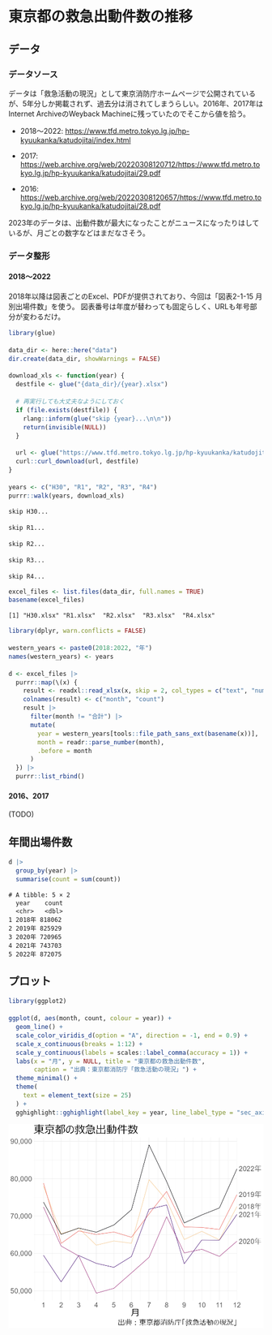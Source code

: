# 東京都の救急出動件数の推移

## データ

### データソース

データは「救急活動の現況」として東京消防庁ホームページで公開されているが、5年分しか掲載されず、過去分は消されてしまうらしい。2016年、2017年はInternet
ArchiveのWeyback Machineに残っていたのでそこから値を拾う。

- 2018～2022:
  https://www.tfd.metro.tokyo.lg.jp/hp-kyuukanka/katudojitai/index.html

- 2017:
  https://web.archive.org/web/20220308120712/https://www.tfd.metro.tokyo.lg.jp/hp-kyuukanka/katudojitai/29.pdf

- 2016:
  https://web.archive.org/web/20220308120657/https://www.tfd.metro.tokyo.lg.jp/hp-kyuukanka/katudojitai/28.pdf

2023年のデータは、出動件数が最大になったことがニュースになったりはしているが、月ごとの数字などはまだなさそう。

### データ整形

#### 2018～2022

2018年以降は図表ごとのExcel、PDFが提供されており、今回は「図表2-1-15
月別出場件数」を使う。
図表番号は年度が替わっても固定らしく、URLも年号部分が変わるだけ。

``` r
library(glue)

data_dir <- here::here("data")
dir.create(data_dir, showWarnings = FALSE)

download_xls <- function(year) {
  destfile <- glue("{data_dir}/{year}.xlsx")
  
  # 再実行しても大丈夫なようにしておく
  if (file.exists(destfile)) {
    rlang::inform(glue("skip {year}...\n\n"))
    return(invisible(NULL))
  }
  
  url <- glue("https://www.tfd.metro.tokyo.lg.jp/hp-kyuukanka/katudojitai/data/Excel/{year}_2-1-15.xlsx")
  curl::curl_download(url, destfile)
}

years <- c("H30", "R1", "R2", "R3", "R4")
purrr::walk(years, download_xls)
```

    skip H30...

    skip R1...

    skip R2...

    skip R3...

    skip R4...

``` r
excel_files <- list.files(data_dir, full.names = TRUE)
basename(excel_files)
```

    [1] "H30.xlsx" "R1.xlsx"  "R2.xlsx"  "R3.xlsx"  "R4.xlsx" 

``` r
library(dplyr, warn.conflicts = FALSE)

western_years <- paste0(2018:2022, "年")
names(western_years) <- years

d <- excel_files |> 
  purrr::map(\(x) {
    result <- readxl::read_xlsx(x, skip = 2, col_types = c("text", "numeric", "skip"))
    colnames(result) <- c("month", "count")
    result |> 
      filter(month != "合計") |> 
      mutate(
        year = western_years[tools::file_path_sans_ext(basename(x))],
        month = readr::parse_number(month),
        .before = month
      )
  }) |> 
  purrr::list_rbind()
```

#### 2016、2017

(TODO)

## 年間出場件数

``` r
d |> 
  group_by(year) |> 
  summarise(count = sum(count))
```

    # A tibble: 5 × 2
      year    count
      <chr>   <dbl>
    1 2018年 818062
    2 2019年 825929
    3 2020年 720965
    4 2021年 743703
    5 2022年 872075

## プロット

``` r
library(ggplot2)

ggplot(d, aes(month, count, colour = year)) +
  geom_line() +
  scale_color_viridis_d(option = "A", direction = -1, end = 0.9) +
  scale_x_continuous(breaks = 1:12) +
  scale_y_continuous(labels = scales::label_comma(accuracy = 1)) +
  labs(x = "月", y = NULL, title = "東京都の救急出動件数",
       caption = "出典：東京都消防庁「救急活動の現況」") +
  theme_minimal() +
  theme(
    text = element_text(size = 25)
  ) +
  gghighlight::gghighlight(label_key = year, line_label_type = "sec_axis")
```

![](README_files/figure-commonmark/plot-1.png)
